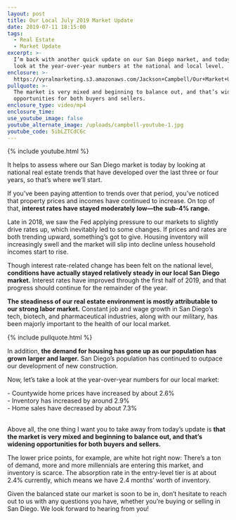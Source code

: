 ```yaml
---
layout: post
title: Our Local July 2019 Market Update
date: 2019-07-11 18:15:00
tags:
  - Real Estate
  - Market Update
excerpt: >-
  I’m back with another quick update on our San Diego market, and today we’ll
  look at the year-over-year numbers at the national and local level.
enclosure: >-
  https://vyralmarketing.s3.amazonaws.com/Jackson+Campbell/Our+Market+Update+for+July+2019.mp4
pullquote: >-
  The market is very mixed and beginning to balance out, and that’s widening
  opportunities for both buyers and sellers.
enclosure_type: video/mp4
enclosure_time:
use_youtube_image: false
youtube_alternate_image: /uploads/campbell-youtube-1.jpg
youtube_code: 5ibLZTCdC6c
---
```


{% include youtube.html %}

It helps to assess where our San Diego market is today by looking at national real estate trends that have developed over the last three or four years, so that’s where we’ll start.&nbsp;

If you’ve been paying attention to trends over that period, you’ve noticed that property prices and incomes have continued to increase. On top of that, **interest rates have stayed moderately low—the sub-4% range. &nbsp;&nbsp;**

Late in 2018, we saw the Fed applying pressure to our markets to slightly drive rates up, which inevitably led to some changes. If prices and rates are both trending upward, something’s got to give. Housing inventory will increasingly swell and the market will slip into decline unless household incomes start to rise.&nbsp;

Though interest rate-related change has been felt on the national level, **conditions have actually stayed relatively steady in our local San Diego market.** Interest rates have improved through the first half of 2019, and that progress should continue for the remainder of the year.&nbsp;

**The steadiness of our real estate environment is mostly attributable to our strong labor market.** Constant job and wage growth in San Diego’s tech, biotech, and pharmaceutical industries, along with our military, has been majorly important to the health of our local market.&nbsp;

{% include pullquote.html %}

In addition, **the demand for housing has gone up as our population has grown larger and larger.** San Diego’s population has continued to outpace our development of new construction.&nbsp;

Now, let’s take a look at the year-over-year numbers for our local market:&nbsp;

\- Countywide home prices have increased by about 2.6%&nbsp;<br>\- Inventory has increased by around 2.9% &nbsp;<br>\- Home sales have decreased by about 7.3%&nbsp;

<br>Above all, the one thing I want you to take away from today’s update is **that the market is very mixed and beginning to balance out, and that’s widening opportunities for both buyers and sellers.&nbsp;**

The lower price points, for example, are white hot right now: There’s a ton of demand, more and more millennials are entering this market, and inventory is scarce. The absorption rate in the entry-level tier is at about 2.4% currently, which means we have 2.4 months’ worth of inventory. &nbsp;

Given the balanced state our market is soon to be in, don’t hesitate to reach out to us with any questions you have, whether you’re buying or selling in San Diego. We look forward to hearing from you\!&nbsp;